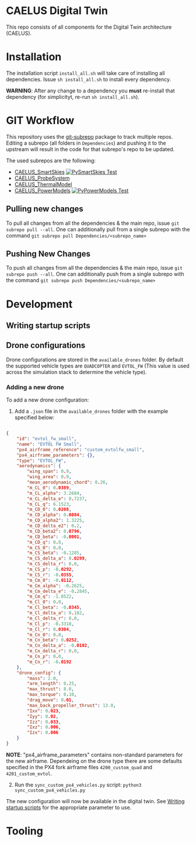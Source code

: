 # CAELUS Digital Twin
This repo consists of all components for the Digital Twin architecture (CAELUS).

# Installation
The installation script `install_all.sh` will take care of installing all dependencies.
Issue `sh install_all.sh` to install every dependency.

**WARNING**: After any change to a dependency you **must** re-install that dependency (for simplicityt, re-run `sh install_all.sh`).

# GIT Workflow
This repository uses the [git-subrepo](https://github.com/ingydotnet/git-subrepo) package to track multiple repos.
Editing a subrepo (all folders in `Dependencies`) and pushing it to the upstream will result in the code for that subrepo's repo to be updated.

The used subrepos are the following:

* [CAELUS_SmartSkies](https://github.com/H3xept/CAELUS_SmartSkies) [![PySmartSkies Test](https://github.com/H3xept/CAELUS_SmartSkies/actions/workflows/python-app.yml/badge.svg)](https://github.com/H3xept/CAELUS_SmartSkies/actions/workflows/python-app.yml)
* [CAELUS_ProbeSystem](https://github.com/strathclyde-artificial-intelligence/CAELUS_ProbeSystem/)
* [CAELUS_ThermalModel](https://github.com/strathclyde-artificial-intelligence/CAELUS_ThermalModel)
* [CAELUS_PowerModels](https://github.com/strathclyde-artificial-intelligence/CAELUS_PowerModels) [![PyPowerModels Test](https://github.com/strathclyde-artificial-intelligence/CAELUS_PowerModels/actions/workflows/python-app.yml/badge.svg)](https://github.com/strathclyde-artificial-intelligence/CAELUS_PowerModels/actions/workflows/python-app.yml)

## Pulling new changes
To pull all changes from all the dependencies & the main repo, issue `git subrepo pull --all`.
One can additionally pull from a single subrepo with the command `git subrepo pull Dependencies/<subrepo_name>`

## Pushing New Changes
To push all changes from all the dependencies & the main repo, issue `git subrepo push --all`.
One can additionally push from a single subrepo with the command `git subrepo push Dependencies/<subrepo_name>`

# Development

## Writing startup scripts 

## Drone configurations

Drone configurations are stored in the `available_drones` folder.
By default the supported vehicle types are `QUADCOPTER` and `EVTOL_FW` (This value is used across the simulation stack to determine the vehicle type).

### Adding a new drone

To add a new drone configuration:

1. Add a `.json` file in the `available_drones` folder with the example specified below:

```json

{
    "id": "evtol_fw_small",
    "name": "EVTOL FW Small",
    "px4_airframe_reference": "custom_evtolfw_small",
    "px4_airframe_parameters": {},
    "type": "EVTOL_FW",
    "aerodynamics": {
        "wing_span": 0.9,
        "wing_area": 0.9,
        "mean_aerodynamic_chord": 0.26,
        "m_CL_0": 0.0389,
        "m_CL_alpha": 3.2684,
        "m_CL_delta_e": 0.7237,
        "m_CL_q": 6.1523,
        "m_CD_0": 0.0208,
        "m_CD_alpha": 0.0084,
        "m_CD_alpha2": 1.3225,
        "m_CD_delta_e2": 0.2,
        "m_CD_beta2": 0.0796,
        "m_CD_beta": -0.0001,
        "m_CD_q": 0.0,
        "m_CS_0": 0.0,
        "m_CS_beta": -0.1285,
        "m_CS_delta_a": 0.0299,
        "m_CS_delta_r": 0.0,
        "m_CS_p": -0.0292,
        "m_CS_r": -0.0355,
        "m_Cm_0": -0.0112,
        "m_Cm_alpha": -0.2625,
        "m_Cm_delta_e": -0.2845,
        "m_Cm_q": -1.8522,
        "m_Cl_0": 0.0,
        "m_Cl_beta": -0.0345,
        "m_Cl_delta_a": 0.182,
        "m_Cl_delta_r": 0.0,
        "m_Cl_p": -0.3318,
        "m_Cl_r": 0.0304,
        "m_Cn_0": 0.0,
        "m_Cn_beta": 0.0252,
        "m_Cn_delta_a": -0.0102,
        "m_Cn_delta_r": 0.0,
        "m_Cn_p": 0.0,
        "m_Cn_r": -0.0192
    },
    "drone_config": {
        "mass": 2.0,
        "arm_length": 0.25,
        "max_thrust": 8.0,
        "max_torque": 0.10,
        "drag_move": 0.01,
        "max_back_propeller_thrust": 13.0,
        "Ixx": 0.023,
        "Iyy": 0.02,
        "Izz": 0.033,
        "Ixz": 0.006,
        "Izx": 0.006
    }
}

```

**NOTE**: "px4_airframe_parameters" contains non-standard parameters for the new airframe. Dependeing on the drone type there are some defaults specified in the PX4 fork airframe files `4200_custom_quad` and `4201_custom_evtol`.

2. Run the `sync_custom_px4_vehicles.py` script: `python3 sync_custom_px4_vehicles.py`

The new configuration will now be available in the digital twin. See [Writing startup scripts](#writing-startup-scripts) for the appropriate parameter to use.

# Tooling